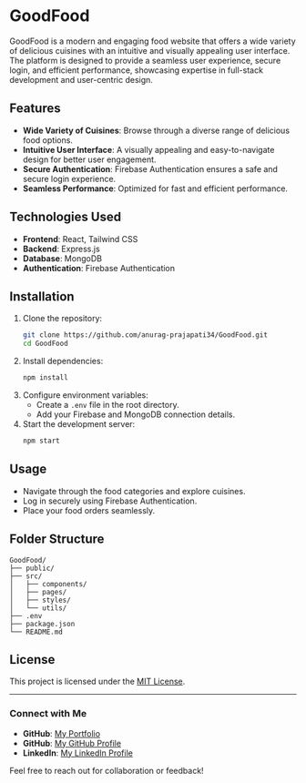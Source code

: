 # GoodFood

GoodFood is a modern and engaging food website that offers a wide variety of delicious cuisines with an intuitive and visually appealing user interface. The platform is designed to provide a seamless user experience, secure login, and efficient performance, showcasing expertise in full-stack development and user-centric design.

## Features

- **Wide Variety of Cuisines**: Browse through a diverse range of delicious food options.
- **Intuitive User Interface**: A visually appealing and easy-to-navigate design for better user engagement.
- **Secure Authentication**: Firebase Authentication ensures a safe and secure login experience.
- **Seamless Performance**: Optimized for fast and efficient performance.

## Technologies Used

- **Frontend**: React, Tailwind CSS
- **Backend**: Express.js
- **Database**: MongoDB
- **Authentication**: Firebase Authentication

## Installation

1. Clone the repository:
   ```bash
   git clone https://github.com/anurag-prajapati34/GoodFood.git
   cd GoodFood
   ```
2. Install dependencies:
   ```bash
   npm install
   ```
3. Configure environment variables:
   - Create a `.env` file in the root directory.
   - Add your Firebase and MongoDB connection details.
4. Start the development server:
   ```bash
   npm start
   ```

## Usage

- Navigate through the food categories and explore cuisines.
- Log in securely using Firebase Authentication.
- Place your food orders seamlessly.


## Folder Structure

```
GoodFood/
├── public/
├── src/
│   ├── components/
│   ├── pages/
│   ├── styles/
│   └── utils/
├── .env
├── package.json
└── README.md
```


## License

This project is licensed under the [MIT License](LICENSE).

---

### Connect with Me
- **GitHub**: [My Portfolio](https://anurag-prajapati.vercel.app/)
- **GitHub**: [My GitHub Profile](https://github.com/anurag-prajapati34)
- **LinkedIn**: [My LinkedIn Profile](https://www.linkedin.com/in/anurag-prajapati34/)

Feel free to reach out for collaboration or feedback!
